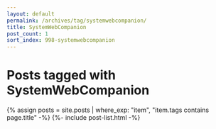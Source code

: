 ```yaml
---
layout: default
permalink: /archives/tag/systemwebcompanion/
title: SystemWebCompanion
post_count: 1
sort_index: 998-systemwebcompanion
---
```

<h1 class="page-heading">Posts tagged with SystemWebCompanion</h1>
{% assign posts = site.posts | where_exp: "item", "item.tags contains page.title" -%}
{%- include post-list.html -%}
